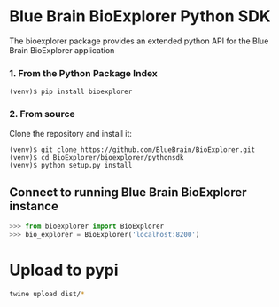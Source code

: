 # Blue Brain BioExplorer Python SDK

The bioexplorer package provides an extended python API for the Blue Brain BioExplorer application

### 1. From the Python Package Index

```
(venv)$ pip install bioexplorer
```

### 2. From source

Clone the repository and install it:

```
(venv)$ git clone https://github.com/BlueBrain/BioExplorer.git
(venv)$ cd BioExplorer/bioexplorer/pythonsdk
(venv)$ python setup.py install
```

## Connect to running Blue Brain BioExplorer instance

```python
>>> from bioexplorer import BioExplorer
>>> bio_explorer = BioExplorer('localhost:8200')
```

# Upload to pypi

```bash
twine upload dist/*
```
